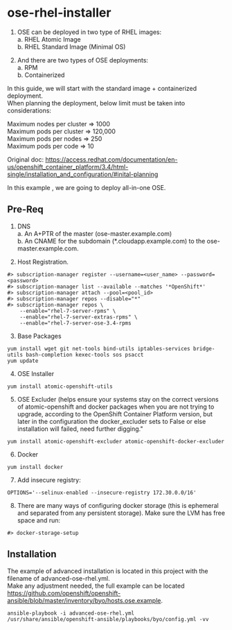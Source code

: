 # ose-rhel-installer
1. OSE can be deployed in two type of RHEL images:  
a. RHEL Atomic Image  
b. RHEL Standard Image (Minimal OS)

2. And there are two types of OSE deployments:  
a. RPM  
b. Containerized  

In this guide, we will start with the standard image + containerized deployment.  
When planning the deployment, below limit must be taken into considerations:

Maximum nodes per cluster => 1000  
Maximum pods per cluster => 120,000  
Maximum pods per nodes => 250  
Maximum pods per code => 10

Original doc: https://access.redhat.com/documentation/en-us/openshift_container_platform/3.4/html-single/installation_and_configuration/#inital-planning 

In this example , we are going to deploy all-in-one OSE.

## Pre-Req
1. DNS  
a. An A+PTR of the master (ose-master.example.com)  
b. An CNAME for the subdomain (*.cloudapp.example.com) to the ose-master.example.com.   

2. Host Registration.  
```
#> subscription-manager register --username=<user_name> --password=<password>  
#> subscription-manager list --available --matches '*OpenShift*'  
#> subscription-manager attach --pool=<pool_id>  
#> subscription-manager repos --disable="*"  
#> subscription-manager repos \
    --enable="rhel-7-server-rpms" \
    --enable="rhel-7-server-extras-rpms" \
    --enable="rhel-7-server-ose-3.4-rpms  
```

3. Base Packages  
```
yum install wget git net-tools bind-utils iptables-services bridge-utils bash-completion kexec-tools sos psacct
yum update
```  

4. OSE Installer  
```
yum install atomic-openshift-utils
```

5. OSE Excluder (helps ensure your systems stay on the correct versions of atomic-openshift and docker packages when you are not trying to upgrade, according to the OpenShift Container Platform version, but later in the configuration the docker_excluder sets to False or else installation will failed, need further digging."
```
yum install atomic-openshift-excluder atomic-openshift-docker-excluder
```


6. Docker  
```
yum install docker
```

7. Add insecure registry:
```
OPTIONS='--selinux-enabled --insecure-registry 172.30.0.0/16'
```


8. There are many ways of configuring docker storage (this is ephemeral and separated from any persistent storage). Make sure the LVM has free space and run:  
```
#> docker-storage-setup
```  


## Installation
The example of advanced installation is located in this project with the filename of advanced-ose-rhel.yml.  
Make any adjustment needed, the full example can be located https://github.com/openshift/openshift-ansible/blob/master/inventory/byo/hosts.ose.example.  

```
ansible-playbook -i advanced-ose-rhel.yml /usr/share/ansible/openshift-ansible/playbooks/byo/config.yml -vv
```










